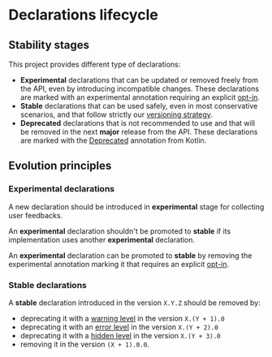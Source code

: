 <!--
    Copyright 2023 Kotools S.A.S.U.
    Use of this source code is governed by the MIT license.
-->

# Declarations lifecycle

## Stability stages

This project provides different type of declarations:

- **Experimental** declarations that can be updated or removed freely from the
  API, even by introducing incompatible changes.
  These declarations are marked with an experimental annotation requiring an
  explicit [opt-in].
- **Stable** declarations that can be used safely, even in most conservative
  scenarios, and that follow strictly our
  [versioning strategy](versioning-strategy.md).
- **Deprecated** declarations that is not recommended to use and that will be
  removed in the next **major** release from the API.
  These declarations are marked with the [Deprecated][kotlin.Deprecated]
  annotation from Kotlin.

[kotlin.Deprecated]: https://kotlinlang.org/api/latest/jvm/stdlib/kotlin/-deprecated
[opt-in]: https://kotlinlang.org/docs/opt-in-requirements.html

## Evolution principles

### Experimental declarations

A new declaration should be introduced in **experimental** stage for collecting
user feedbacks.

An **experimental** declaration shouldn't be promoted to **stable** if its
implementation uses another **experimental** declaration.

An **experimental** declaration can be promoted to **stable** by removing the
experimental annotation marking it that requires an explicit [opt-in].

### Stable declarations

A **stable** declaration introduced in the version `X.Y.Z` should be removed by:
- deprecating it with a [warning level][kotlin.DeprecationLevel.WARNING] in the
  version `X.(Y + 1).0`
- deprecating it with an [error level][kotlin.DeprecationLevel.ERROR] in the
  version `X.(Y + 2).0`
- deprecating it with a [hidden level][kotlin.DeprecationLevel.HIDDEN] in the
  version `X.(Y + 3).0`
- removing it in the version `(X + 1).0.0`.

[kotlin.DeprecationLevel.ERROR]: https://kotlinlang.org/api/latest/jvm/stdlib/kotlin/-deprecation-level/-e-r-r-o-r.html
[kotlin.DeprecationLevel.HIDDEN]: https://kotlinlang.org/api/latest/jvm/stdlib/kotlin/-deprecation-level/-h-i-d-d-e-n.html
[kotlin.DeprecationLevel.WARNING]: https://kotlinlang.org/api/latest/jvm/stdlib/kotlin/-deprecation-level/-w-a-r-n-i-n-g.html
